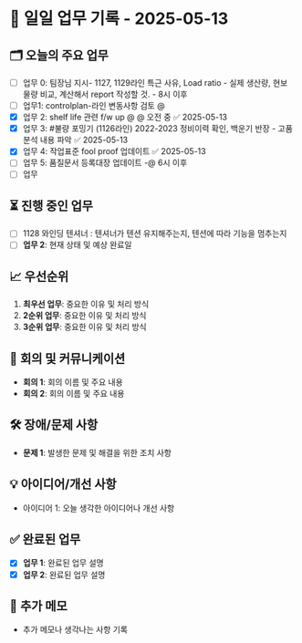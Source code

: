 # 📅 일일 업무 기록 - 2025-05-13

## 🗂 오늘의 주요 업무
- [ ] 업무 0: 팀장님 지시- 1127, 1129라인 특근 사유, Load ratio - 실제 생산량, 현보 물량 비교, 계산해서 report 작성할 것. - 8시 이후
- [ ] 업무1: controlplan-라인 변동사항 검토 @ 
- [x] 업무 2: shelf life 관련 f/w up @ @ 오전 중 ✅ 2025-05-13
- [x] 업무 3: #불량 포밍기 (1126라인) 2022-2023 정비이력 확인, 백운기 반장 - 고품 분석 내용 파악 ✅ 2025-05-13
- [x] 업무 4: 작업표준 fool proof 업데이트 ✅ 2025-05-13
- [ ] 업무 5: 품질문서 등록대장 업데이트 -@ 6시 이후
- [ ] 업무 

## ⏳ 진행 중인 업무
- [ ] 1128 와인딩 텐셔너 : 텐셔너가 텐션 유지해주는지, 텐션에 따라 기능을 멈추는지
- [ ] **업무 2**: 현재 상태 및 예상 완료일

## 📈 우선순위
1. **최우선 업무**: 중요한 이유 및 처리 방식
2. **2순위 업무**: 중요한 이유 및 처리 방식
3. **3순위 업무**: 중요한 이유 및 처리 방식

## 🔄 회의 및 커뮤니케이션
- **회의 1**: 회의 이름 및 주요 내용
- **회의 2**: 회의 이름 및 주요 내용

## 🛠 장애/문제 사항
- **문제 1**: 발생한 문제 및 해결을 위한 조치 사항

## 💡 아이디어/개선 사항
- 아이디어 1: 오늘 생각한 아이디어나 개선 사항

## ✅ 완료된 업무
- [x] **업무 1**: 완료된 업무 설명
- [x] **업무 2**: 완료된 업무 설명

## 📝 추가 메모
- 추가 메모나 생각나는 사항 기록

